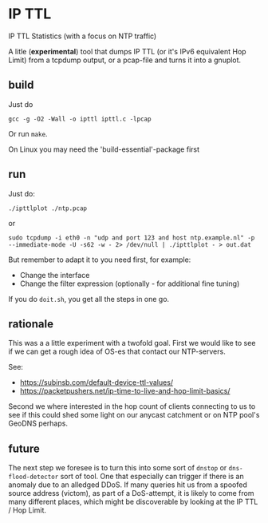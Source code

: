 # IP TTL
IP TTL Statistics (with a focus on NTP traffic)

A litle (**experimental**) tool that dumps IP TTL (or it's IPv6 equivalent Hop Limit)
from a tcpdump output, or a pcap-file and turns it into a gnuplot.

## build
Just do
```
gcc -g -O2 -Wall -o ipttl ipttl.c -lpcap
```
Or run `make`.
 
On Linux you may need the 'build-essential'-package first

## run
Just do:

```
./ipttlplot ./ntp.pcap
```
or
```
sudo tcpdump -i eth0 -n "udp and port 123 and host ntp.example.nl" -p --immediate-mode -U -s62 -w - 2> /dev/null | ./ipttlplot - > out.dat
```
But remember to adapt it to you need first, for example:

* Change the interface
* Change the filter expression (optionally - for additional fine tuning)

If you do `doit.sh`, you get all the steps in one go.

## rationale

This was a a little experiment with a twofold goal. First we would like to
see if we can get a rough idea of OS-es that contact our NTP-servers.

See:

* https://subinsb.com/default-device-ttl-values/
* https://packetpushers.net/ip-time-to-live-and-hop-limit-basics/

Second we where interested in the hop count of clients connecting to us to
see if this could shed some light on our anycast catchment or on NTP pool's GeoDNS
perhaps.

## future

The next step we foresee is to turn this into some sort of `dnstop` or
`dns-flood-detector` sort of tool. One that especially can trigger if there
is an anomaly due to an alledged DDoS. If many queries hit us from a
spoofed source address (victom), as part of a DoS-attempt, it is
likely to come from many different places, which might be discoverable
by looking at the IP TTL / Hop Limit.
 
